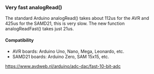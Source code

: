 ### Very fast analogRead()
The standard Arduino analogRead() takes about 112us for the AVR and 425us for the SAMD21, this is very slow. 
The new function analogReadFast() takes just 21us. 

#### Compatibility
- AVR boards: Arduino Uno, Nano, Mega, Leonardo, etc.
- SAMD21 boards: Arduino Zero, SAM 15x15, etc. 

https://www.avdweb.nl/arduino/adc-dac/fast-10-bit-adc
